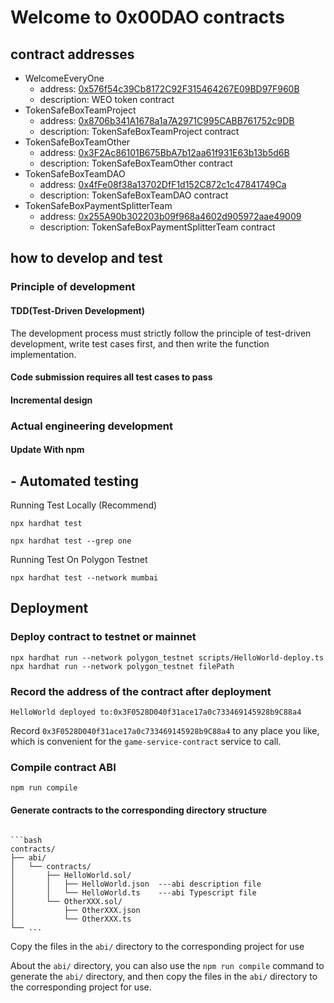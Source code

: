 # Welcome to 0x00DAO contracts

## contract addresses

- WelcomeEveryOne
  - address: [0x576f54c39Cb8172C92F315464267E09BD97F960B](https://polygonscan.com/address/0x576f54c39Cb8172C92F315464267E09BD97F960B)
  - description: WEO token contract
- TokenSafeBoxTeamProject
  - address: [0x8706b341A1678a1a7A2971C995CABB761752c9DB](https://polygonscan.com/address/0x8706b341A1678a1a7A2971C995CABB761752c9DB)
  - description: TokenSafeBoxTeamProject contract
- TokenSafeBoxTeamOther
  - address: [0x3F2Ac86101B675BbA7b12aa61f931E63b13b5d6B](https://polygonscan.com/address/0x3F2Ac86101B675BbA7b12aa61f931E63b13b5d6B)
  - description: TokenSafeBoxTeamOther contract
- TokenSafeBoxTeamDAO
  - address: [0x4fFe08f38a13702DfF1d152C872c1c47841749Ca](https://polygonscan.com/address/0x4fFe08f38a13702DfF1d152C872c1c47841749Ca)
  - description: TokenSafeBoxTeamDAO contract
- TokenSafeBoxPaymentSplitterTeam
  - address: [0x255A90b302203b09f968a4602d905972aae49009](https://polygonscan.com/address/0x255A90b302203b09f968a4602d905972aae49009)
  - description: TokenSafeBoxPaymentSplitterTeam contract

## how to develop and test

### Principle of development

#### TDD(Test-Driven Development)

The development process must strictly follow the principle of test-driven development, write test cases first, and then write the function implementation.

#### Code submission requires all test cases to pass

#### Incremental design

### Actual engineering development

#### Update With npm

## - Automated testing

Running Test Locally (Recommend)

```shell
npx hardhat test
```

```shell
npx hardhat test --grep one
```

Running Test On Polygon Testnet

```shell
npx hardhat test --network mumbai
```

## Deployment

### Deploy contract to testnet or mainnet

```shell
npx hardhat run --network polygon_testnet scripts/HelloWorld-deploy.ts
npx hardhat run --network polygon_testnet filePath
```

### Record the address of the contract after deployment

```shell
HelloWorld deployed to:0x3F0528D040f31ace17a0c733469145928b9C88a4
```

Record `0x3F0528D040f31ace17a0c733469145928b9C88a4` to any place you like, which is convenient for the `game-service-contract` service to call.

### Compile contract ABI

```shell
npm run compile
```

#### Generate contracts to the corresponding directory structure

````shell

```bash
contracts/
├── abi/
│   └── contracts/
│       ├── HelloWorld.sol/
│       │   ├── HelloWorld.json  ---abi description file
│       │   └── HelloWorld.ts    ---abi Typescript file
│       └── OtherXXX.sol/
│           ├── OtherXXX.json
│           └── OtherXXX.ts
└── ...
````

Copy the files in the `abi/` directory to the corresponding project for use

About the `abi/` directory, you can also use the `npm run compile` command to generate the `abi/` directory, and then copy the files in the `abi/` directory to the corresponding project for use.
